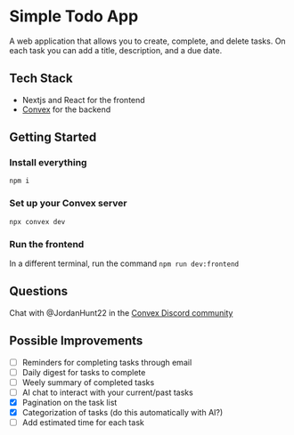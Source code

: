 # Simple Todo App

A web application that allows you to create, complete, and delete tasks. On each
task you can add a title, description, and a due date.

## Tech Stack

- Nextjs and React for the frontend
- [Convex](www.convex.dev) for the backend

## Getting Started

### Install everything

`npm i`

### Set up your Convex server

`npx convex dev`

### Run the frontend

In a different terminal, run the command
`npm run dev:frontend`

## Questions

Chat with @JordanHunt22 in the [Convex Discord community](https://convex.dev/community)

## Possible Improvements

- [ ] Reminders for completing tasks through email
- [ ] Daily digest for tasks to complete
- [ ] Weely summary of completed tasks
- [ ] AI chat to interact with your current/past tasks
- [x] Pagination on the task list
- [x] Categorization of tasks (do this automatically with AI?)
- [ ] Add estimated time for each task
